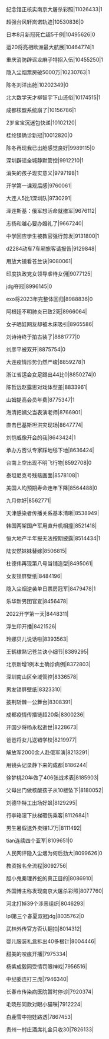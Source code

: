 纪念馆正核实南京大屠杀彩照|11026433|1

超强台风轩岚诺轨迹|10530836|0

日本8月新冠死亡超5千例|10495626|0

运20将亮相欧洲最大航展|10464774|1

重庆消防辟谣龙麻子特招入伍|10455250|1

隐入尘烟票房破5000万|10230763|1

陈冬刘洋出舱|10202349|0

北大数学天才柳智宇下山还俗|10174515|1

成都核酸系统崩了|10156786|1

2岁宝宝沉迷包快递|10102120|

桂纶镁确诊新冠|10012820|0

陈冬再现我已出舱感觉良好|9989115|0

深圳辟谣全城静默管控|9912210|1

消失的孩子现实意义|9797198|1

开学第一课观后感|9760061|

大连人5比1深圳队|9730291|

泽连斯基：俄军想活命就撤军|9676112|

志扬和越心要办婚礼了|9667240|

中学回应学生被教官强行剪发|9131800|1

d2284动车7车厢旅客请报告|9129848|

用放大镜看苍兰诀|9080061|

印度执政党女领导虐待女佣|9077125|

jdg夺冠|8996145|0

exo将2023年完整体回归|8988836|0

阿根廷不明肺炎已致2死|8966064|

女子晒娃网友却被木床吸引|8965586|

刘诗诗终于拍古装了|8881777|0

刘彦平被双开|8875754|0

大连疫情形势仍然严峻|8859278|1

浙江省运会女足踢出44比0|8850274|0

陈哲远赵露思对戏体型差|8833961|

山姆提高会员年费|8775347|1

海清把姨父当表演老师|8766901|

直击巴基斯坦洪灾现场|8647774|

刘恺威像开会的我|8643424|1

承办方否认专家踩地毯下地|8636424|

台南上空出现不明飞行物|8592708|0

泰坦尼克号残骸画面|8578108|1

美国人均预期寿命连年下降|8564488|0

九月你好|8562771|

天津感染者传播关系基本清晰|8538949|

韩国两架国产军用直升机相撞|8521418|

恒大地产半年报无法按期披露|8514434|1

陆安然妹妹替嫁|8506815|

杜德伟再现第八号当铺造型|8495061|

女友锁屏壁纸|8484196|

隐入尘烟逆袭单日票房冠军|8479478|1

乐华新男团官宣|8456478|

2022开学第一天|8448311|

浮生印开播|8421526|

玲娜贝儿说话啦|8393563|

王鹤棣熟记苍兰诀小细节|8389295|

北京新增1例本土确诊病例|8372803|

深圳南山区全域管控|8336578|

男友锁屏壁纸|8323310|

披荆斩棘一公舞台|8308391|

成都疫情传播链超20条|8300236|

开国少将杨永松逝世|8228673|

爸爸将女儿送错学校|8219977|

解放军2000余人赴俄军演|8213291|

用镜头记录静下来的成都|8186244|

徐梦桃20年做了406张战术表|8185903|

父母出门做核酸孩子从10楼坠下|8180052|

刘德华特工出场好飒|8129295|

行李箱滚下扶梯砸伤乘客|8112684|1

男生暑假送外卖赚1.7万|8111492|

tian连续四个亚军|8109651|0

人民网评隐入尘烟为何后劲大|8099626|0

教资报名全流程|8092756|

胆小鬼秦理养蛇的真正目的|8086910|

外国博主称发现南京大屠杀彩照|8077760|

河北打掉39个涉恶组织|8046293|

lpl第三个春夏双冠jdg|8035762|0

武林外传官方否认翻拍|8014312|

婴儿服装礼盒拆出40多根针|8004446|

甜美的咬痕开播|7975334|

杨紫成毅同受情罚眼神戏|7956516|

中纪委连打三虎|7946340|

长春市传染病医院暂时停诊|7920374|

毛晓彤同款对眼小猫咪|7912224|

白鹿雪中抱娃路透|7867453|

贵州一村庄酒席礼金只收30|7826133|

